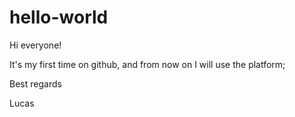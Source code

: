 # hello-world

Hi everyone!

It's my first time on github, and from now on I will use the platform;

Best regards

Lucas
